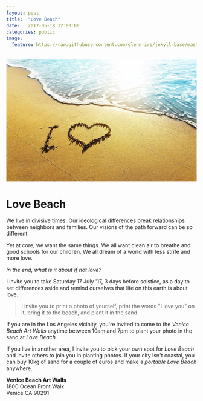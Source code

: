 ```yaml
---
layout: post
title:  "Love Beach"
date:   2017-05-18 12:00:00
categories: public
image:
  feature: https://raw.githubusercontent.com/glenn-irs/jekyll-base/master/_images/love-beach.jpg
---
```


![Love Beach: "I heart" in the sand at the surf](https://raw.githubusercontent.com/glenn-irs/jekyll-base/master/_images/love-beach.jpg)

# Love Beach

We live in divisive times. Our ideological differences break relationships between neighbors and families. Our visions of the path forward can be so different.

Yet at core, we want the same things. We all want clean air to breathe and good schools for our children. We all dream of a world with less strife and more love.

*In the end, what is it about if not love?*

I invite you to take Saturday 17 July '17, 3 days before solstice, as a day to set differences aside and remind ourselves that life on this earth is about love. 

> I invite you to print a photo of yourself, print the words "I love you" on it, bring it to the beach, and plant it in the sand.

If you are in the Los Angeles vicinity, you're invited to come to the *Venice Beach Art Walls* anytime between 10am and 7pm to plant your photo in the sand at *Love Beach.* 

If you live in another area, I invite you to pick your own spot for *Love Beach* and invite others to join you in planting photos. If your city isn't coastal, you can buy 10kg of sand for a couple of euros and make a *portable Love Beach* anywhere.

**Venice Beach Art Walls**  
1800 Ocean Front Walk  
Venice CA 90291  
